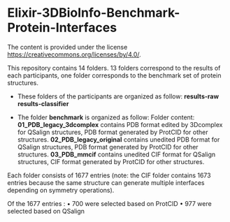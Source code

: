 # Elixir-3DBioInfo-Benchmark-Protein-Interfaces

The content is provided under the license https://creativecommons.org/licenses/by/4.0/.



This repository contains 14 folders. 13 folders correspond to the results of each participants, one folder corresponds to the benchmark set of protein structures. 

- These folders of the participants are organized as follow:
**results-raw**
**results-classifier**

- The folder **benchmark** is organized as follow:
Folder content:
  **01_PDB_legacy_3dcomplex** contains PDB format edited by 3Dcomplex for QSalign structures, PDB format generated by ProtCID for other structures.
  **02_PDB_legacy_original** contains unedited PDB format for QSalign structures, PDB format generated by ProtCID for other structures.
  **03_PDB_mmcif** contains unedited CIF format for QSalign structures, CIF format generated by ProtCID for other structures.

Each folder consists of 1677 entries (note: the CIF folder contains 1673 entries because the same structure can generate multiple interfaces depending on symmetry operations).

Of the 1677 entries :
    • 700 were selected based on ProtCID
    • 977 were selected based on QSalign

